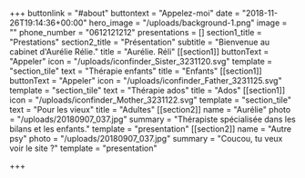 +++
buttonlink = "#about"
buttontext = "Appelez-moi"
date = "2018-11-26T19:14:36+00:00"
hero_image = "/uploads/background-1.png"
image = ""
phone_number = "0612121212"
presentations = []
section1_title = "Prestations"
section2_title = "Présentation"
subtitle = "Bienvenue au cabinet d'Aurélie Rélie."
title = "Aurélie. Réli"
[[section1]]
buttonText = "Appeler"
icon = "/uploads/iconfinder_Sister_3231120.svg"
template = "section_tile"
text = "Thérapie enfants"
title = "Enfants"
[[section1]]
buttonText = "Appeler"
icon = "/uploads/iconfinder_Father_3231125.svg"
template = "section_tile"
text = "Thérapie ados"
title = "Ados"
[[section1]]
icon = "/uploads/iconfinder_Mother_3231122.svg"
template = "section_tile"
text = "Pour les vieux"
title = "Adultes"
[[section2]]
name = "Aurélie"
photo = "/uploads/20180907_037.jpg"
summary = "Thérapiste spécialisée dans les bilans et les enfants."
template = "presentation"
[[section2]]
name = "Autre psy"
photo = "/uploads/20180907_037.jpg"
summary = "Coucou, tu veux voir le site ?"
template = "presentation"

+++

